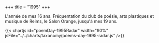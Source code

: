 +++
title = "1995"
+++

L'année de mes 16 ans. Fréquentation du club de poésie, arts plastiques et musique de Reims, le Salon Orange, jusqu'à mes 19 ans.

{{< chartjs id="poemDay-1995Radar" width="90%" jsFile="../../charts/taxonomy/poems-day-1995-radar.js" />}}